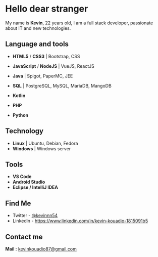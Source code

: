 # Hello dear stranger
 
My name is **Kevin**, 22 years old, I am a full stack developer, passionate about IT and new technologies.

## Language and tools
- **HTML5** / **CSS3** | Bootstrap, CSS
- **JavaScript** / **NodeJS** | VueJS, ReactJS
- **Java** | Spigot, PaperMC, JEE

- **SQL** | PostgreSQL, MySQL, MariaDB, MangoDB

- **Kotlin**

- **PHP**

- **Python** 

## Technology
- **Linux** | Ubuntu, Debian, Fedora
- **Windows** | Windows server

## Tools
- **VS Code**
- **Android Studio**
- **Eclipse / IntelliJ IDEA**

## Find Me

 - Twitter - [@kevinnn54](https://twitter.com/kevinn54)
 - Linkedin - https://www.linkedin.com/in/kevin-kouadio-1815091b5

## Contact me
**Mail :** kevinkouadio87@gmail.com
